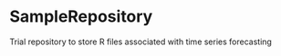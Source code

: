 SampleRepository
================

Trial repository to store R files associated with time series forecasting
